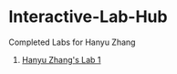 # Interactive-Lab-Hub

Completed Labs for Hanyu Zhang

1. [Hanyu Zhang's Lab 1](//github.com/johnqstudent/idd-fa18-lab1)

